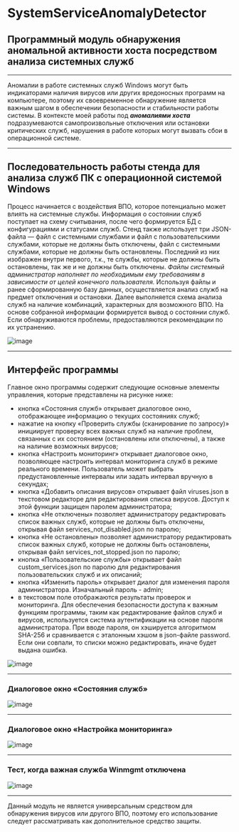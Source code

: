 # SystemServiceAnomalyDetector

## Программный модуль обнаружения аномальной активности хоста посредством анализа системных служб
____
Аномалии в работе системных служб Windows могут быть индикаторами наличия вирусов или других вредоносных программ на компьютере, поэтому их своевременное обнаружение является важным шагом в обеспечении безопасности и стабильности работы системы.
В контексте моей работы под ***аномалиями хоста*** подразумеваются самопроизвольные отключения или остановки критических служб, нарушения в работе которых могут вызвать сбои в операционной системе.
____
## Последовательность работы стенда для анализа служб ПК с операционной системой Windows
Процесс начинается с воздействия ВПО, которое потенциально может влиять на системные службы. Информация о состоянии служб поступает на схему считывания, после чего формируется БД с конфигурациями и статусами служб. Стенд также использует три JSON-файла — файл с системными  службами и файл с пользовательскими службами, которые не должны быть отключены, файл с системными службами, которые не должны быть остановлены. Последний из них изображен внутри первого, т.к., те службы, которые не должны быть остановлены, так же и не должны быть отключены. *Файлы системный администратор наполняет по необходимым ему требованиям в зависимости от целей конечного пользователя.* Используя файлы и ранее сформированную базу данных, осуществляется анализ служб на предмет отключения и остановки. Далее выполняется схема анализа служб на наличие комбинаций, характерных для возможного ВПО. На основе собранной информации формируется вывод о состоянии служб. Если обнаруживаются проблемы, предоставляются рекомендации по их устранению.

![image](https://github.com/user-attachments/assets/ac13f990-93f9-408b-b1d2-7e9ba1baf853)
____
## Интерфейс программы
Главное окно программы содержит следующие основные элементы управления, которые представлены на рисунке ниже:
-	кнопка «Состояния служб» открывает диалоговое окно, отображающее информацию о текущих состояниях служб;
-	нажатие на кнопку «Проверить службы (сканирование по запросу)» инициирует проверку всех важных служб на наличие проблем, связанных с их состоянием (остановлены или отключены), а также на наличие возможных вирусов;
-	кнопка «Настроить мониторинг» открывает диалоговое окно, позволяющее настроить интервал мониторинга служб в режиме реального времени. Пользователь может выбрать предустановленные интервалы или задать интервал вручную в секундах;
-	кнопка «Добавить описания вирусов» открывает файл viruses.json в текстовом редакторе для редактирования списка вирусов. Доступ к этой функции защищен паролем администратора;
-	кнопка «Не отключены» позволяет администратору редактировать список важных служб, которые не должны быть отключены, открывая файл services_not_disabled.json по паролю;
-	кнопка «Не остановлены» позволяет администратору редактировать список важных служб, которые не должны быть остановлены, открывая файл services_not_stopped.json по паролю;
-	кнопка «Пользовательские службы» открывает файл custom_services.json по паролю для редактирования пользовательских служб и их описаний;
-	кнопка «Изменить пароль» открывает диалог для изменения пароля администратора. Изначальный пароль - admin;
-	в текстовом поле отображаются результаты проверок и мониторинга.
Для обеспечения безопасности доступа к важным функциям программы, таким как редактирование файлов служб и вирусов, используется система аутентификации на основе пароля администратора. При вводе пароля, он хэшируется алгоритмом SHA-256 и сравнивается с эталонным хэшом в json-файле password. Если они совпали, то списки можно редактировать, иначе будет выдана ошибка.

![image](https://github.com/user-attachments/assets/b112e3ab-a427-4569-831b-cf42d537029e)
____
### Диалоговое окно «Состояния служб»

![image](https://github.com/user-attachments/assets/b0fc54ed-870e-4e44-9cf9-1acf1431b048)
____
### Диалоговое окно «Настройка мониторинга»

![image](https://github.com/user-attachments/assets/099766ff-5f61-45ee-a6a7-fe6646db6d49)
____
### Тест, когда важная служба Winmgmt отключена

![image](https://github.com/user-attachments/assets/9a4b6958-96c0-4f46-a6f3-756cc6aeb8cd)
____
Данный модуль не является универсальным средством для обнаружения вирусов или другого ВПО, поэтому его использование следует рассматривать как дополнительное средство защиты.





